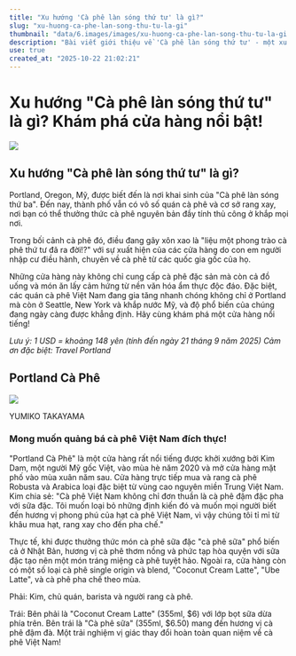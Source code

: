 ```yaml
---
title: "Xu hướng 'Cà phê làn sóng thứ tư' là gì?"
slug: "xu-huong-ca-phe-lan-song-thu-tu-la-gi"
thumbnail: "data/6.images/images/xu-huong-ca-phe-lan-song-thu-tu-la-gi.webp"
description: "Bài viết giới thiệu về 'Cà phê làn sóng thứ tư' - một xu hướng cà phê mới tại Mỹ, đặc biệt là các quán cà phê của người nhập cư, tập trung vào cà phê Việt Nam và khám phá cửa hàng nổi tiếng Portland Cà Phê."
use: true
created_at: "2025-10-22 21:02:21"
---
```


# Xu hướng "Cà phê làn sóng thứ tư" là gì? Khám phá cửa hàng nổi bật!

![](/images/20251021-00010003-elleonline-000-1-view.webp)

## Xu hướng "Cà phê làn sóng thứ tư" là gì?

Portland, Oregon, Mỹ, được biết đến là nơi khai sinh của "Cà phê làn sóng thứ ba". Đến nay, thành phố vẫn có vô số quán cà phê và cơ sở rang xay, nơi bạn có thể thưởng thức cà phê nguyên bản đầy tính thủ công ở khắp mọi nơi.

Trong bối cảnh cà phê đó, điều đang gây xôn xao là "liệu một phong trào cà phê thứ tư đã ra đời!?" với sự xuất hiện của các cửa hàng do con em người nhập cư điều hành, chuyên về cà phê từ các quốc gia gốc của họ.

Những cửa hàng này không chỉ cung cấp cà phê đặc sản mà còn cả đồ uống và món ăn lấy cảm hứng từ nền văn hóa ẩm thực độc đáo. Đặc biệt, các quán cà phê Việt Nam đang gia tăng nhanh chóng không chỉ ở Portland mà còn ở Seattle, New York và khắp nước Mỹ, và độ phổ biến của chúng đang ngày càng được khẳng định. Hãy cùng khám phá một cửa hàng nổi tiếng!

*Lưu ý: 1 USD = khoảng 148 yên (tính đến ngày 21 tháng 9 năm 2025) Cảm ơn đặc biệt: Travel Portland*

## Portland Cà Phê

![](/images/20251021-00010003-elleonline-001-1-view.webp)

YUMIKO TAKAYAMA

### Mong muốn quảng bá cà phê Việt Nam đích thực!

"Portland Cà Phê" là một cửa hàng rất nổi tiếng được khởi xướng bởi Kim Dam, một người Mỹ gốc Việt, vào mùa hè năm 2020 và mở cửa hàng mặt phố vào mùa xuân năm sau. Cửa hàng trực tiếp mua và rang cà phê Robusta và Arabica loại đặc biệt từ vùng cao nguyên miền Trung Việt Nam. Kim chia sẻ: "Cà phê Việt Nam không chỉ đơn thuần là cà phê đậm đặc pha với sữa đặc. Tôi muốn loại bỏ những định kiến đó và muốn mọi người biết đến hương vị phong phú của hạt cà phê Việt Nam, vì vậy chúng tôi tỉ mỉ từ khâu mua hạt, rang xay cho đến pha chế."

Thực tế, khi được thưởng thức món cà phê sữa đặc "cà phê sữa" phổ biến cả ở Nhật Bản, hương vị cà phê thơm nồng và phức tạp hòa quyện với sữa đặc tạo nên một món tráng miệng cà phê tuyệt hảo. Ngoài ra, cửa hàng còn có một số loại cà phê single origin và blend, "Coconut Cream Latte", "Ube Latte", và cà phê pha chế theo mùa.

Phải: Kim, chủ quán, barista và người rang cà phê.

Trái: Bên phải là "Coconut Cream Latte" (355ml, $6) với lớp bọt sữa dừa phía trên. Bên trái là "Cà phê sữa" (355ml, $6.50) mang đến hương vị cà phê đậm đà. Một trải nghiệm vị giác thay đổi hoàn toàn quan niệm về cà phê Việt Nam!